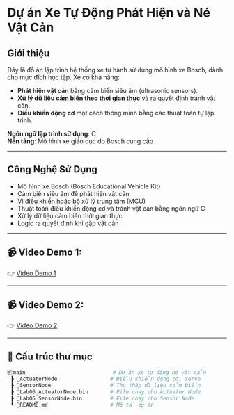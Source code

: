 # Dự án Xe Tự Động Phát Hiện và Né Vật Cản

## Giới thiệu

Đây là đồ án lập trình hệ thống xe tự hành sử dụng mô hình xe Bosch, dành cho mục đích học tập. Xe có khả năng:
- **Phát hiện vật cản** bằng cảm biến siêu âm (ultrasonic sensors).
- **Xử lý dữ liệu cảm biến theo thời gian thực** và ra quyết định tránh vật cản.
- **Điều khiển động cơ** một cách thông minh bằng các thuật toán tự lập trình.

**Ngôn ngữ lập trình sử dụng**: C  
**Nền tảng**: Mô hình xe giáo dục do Bosch cung cấp

---

## Công Nghệ Sử Dụng

- Mô hình xe Bosch (Bosch Educational Vehicle Kit)
- Cảm biến siêu âm để phát hiện vật cản
- Vi điều khiển hoặc bộ xử lý trung tâm (MCU)
- Thuật toán điều khiển động cơ và tránh vật cản bằng ngôn ngữ C
- Xử lý dữ liệu cảm biến thời gian thực
- Logic ra quyết định khi gặp vật cản

---

## 📹 Video Demo 1: 
👉 [Video Demo 1](https://drive.google.com/file/d/1v9OQXBf6ikuspwDlL1Kky2d1CrhrFx25/view?usp=drive_link)

---

## 📹 Video Demo 2: 
👉 [Video Demo 2](https://drive.google.com/file/d/17eL64JaBLRLlMKWF38_FmX7BHsPZAvZh/view?usp=drive_link)

---

## 📁 Cấu trúc thư mục

```bash
📦main                            # Dự án xe tự động né vật cản
 ┣ 📂ActuatorNode                 # Điều khiển động cơ, servo 
 ┣ 📂SensorNode                   # Thu thập dữ liệu cảm biến 
 ┣ 📄Lab06_ActuatorNode.bin       # File chạy cho Actuator Node
 ┣ 📄Lab06_SensorNode.bin         # File chạy cho Sensor Node
 ┗ 📄README.md                    # Mô tả dự án         
